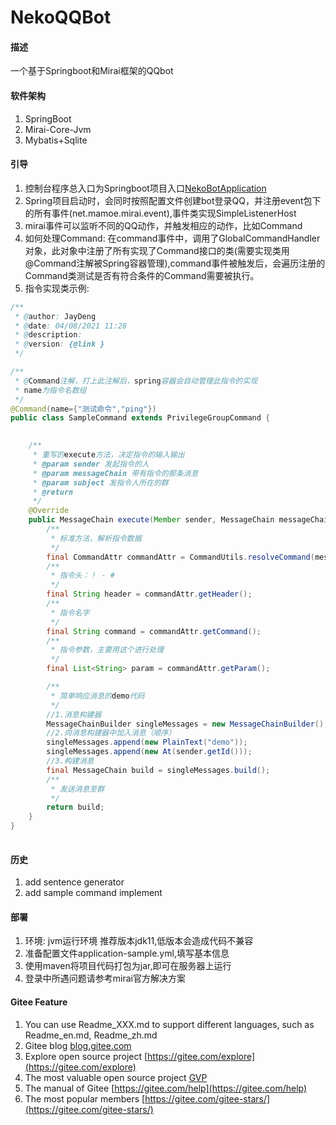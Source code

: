 # NekoQQBot

#### 描述
一个基于Springboot和Mirai框架的QQbot

#### 软件架构
1. SpringBoot
2. Mirai-Core-Jvm
3. Mybatis+Sqlite


#### 引导

1.  控制台程序总入口为Springboot项目入口[NekoBotApplication](https://gitee.com/nekotori/neko-qqbot/blob/master/NekoBot-Terminal/src/main/java/org/nekotori/NekoBotApplication.java) 
2.  Spring项目启动时，会同时按照配置文件创建bot登录QQ，并注册event包下的所有事件(net.mamoe.mirai.event),事件类实现SimpleListenerHost
3.  mirai事件可以监听不同的QQ动作，并触发相应的动作，比如Command
4.  如何处理Command: 在command事件中，调用了GlobalCommandHandler对象，此对象中注册了所有实现了Command接口的类(需要实现类用@Command注解被Spring容器管理),command事件被触发后，会遍历注册的Command类测试是否有符合条件的Command需要被执行。
5.  指令实现类示例:
```java
/**
 * @author: JayDeng
 * @date: 04/08/2021 11:28
 * @description:
 * @version: {@link }
 */

/**
 * @Command注解，打上此注解后，spring容器会自动管理此指令的实现
 * name为指令名数组
 */
@Command(name={"测试命令","ping"})
public class SampleCommand extends PrivilegeGroupCommand {
    

    /**
     * 重写的execute方法，决定指令的输入输出
     * @param sender 发起指令的人
     * @param messageChain 带有指令的那条消息
     * @param subject 发指令人所在的群
     * @return
     */
    @Override
    public MessageChain execute(Member sender, MessageChain messageChain, Group subject) {
        /**
         * 标准方法，解析指令数据
         */
        final CommandAttr commandAttr = CommandUtils.resolveCommand(messageChain.contentToString());
        /**
         * 指令头：！ - #
         */
        final String header = commandAttr.getHeader();
        /**
         * 指令名字
         */
        final String command = commandAttr.getCommand();
        /**
         * 指令参数，主要用这个进行处理
         */
        final List<String> param = commandAttr.getParam();

        /**
         * 简单响应消息的demo代码
         */
        //1.消息构建器
        MessageChainBuilder singleMessages = new MessageChainBuilder();
        //2.向消息构建器中加入消息（顺序）
        singleMessages.append(new PlainText("demo"));
        singleMessages.append(new At(sender.getId()));
        //3.构建消息
        final MessageChain build = singleMessages.build();
        /**
         * 发送消息至群
         */
        return build;
    }
}
    
```
#### 历史
1. add sentence generator
2. add sample command implement


#### 部署

1.  环境: jvm运行环境 推荐版本jdk11,低版本会造成代码不兼容
2.  准备配置文件application-sample.yml,填写基本信息
3.  使用maven将项目代码打包为jar,即可在服务器上运行
4.  登录中所遇问题请参考mirai官方解决方案


#### Gitee Feature

1.  You can use Readme\_XXX.md to support different languages, such as Readme\_en.md, Readme\_zh.md
2.  Gitee blog [blog.gitee.com](https://blog.gitee.com)
3.  Explore open source project [https://gitee.com/explore](https://gitee.com/explore)
4.  The most valuable open source project [GVP](https://gitee.com/gvp)
5.  The manual of Gitee [https://gitee.com/help](https://gitee.com/help)
6.  The most popular members  [https://gitee.com/gitee-stars/](https://gitee.com/gitee-stars/)